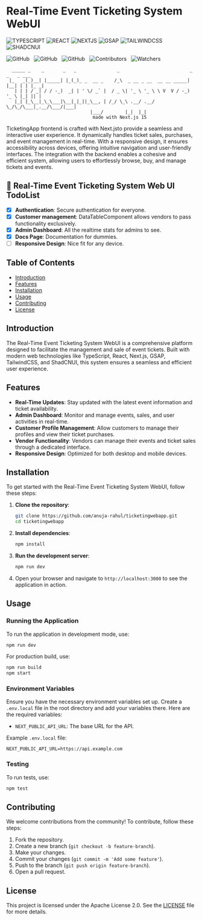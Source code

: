 # Real-Time Event Ticketing System WebUI

![TYPESCRIPT](https://img.shields.io/badge/TypeScript-000?style=for-the-badge&logo=typescript)
![REACT](https://img.shields.io/badge/-React_19-000?style=for-the-badge&logo=react)
![NEXTJS](https://img.shields.io/badge/next_15-000?style=for-the-badge&logo=next.js)
![GSAP](https://img.shields.io/badge/gsap-000?style=for-the-badge&logo=greensock)
![TAILWINDCSS](https://img.shields.io/badge/-tailwindCSS-000?style=for-the-badge&logo=tailwindcss)
![SHADCNUI](https://img.shields.io/badge/-shadcn_ui-000?style=for-the-badge&logo=shadcnui)

![GitHub](https://img.shields.io/github/forks/anuja-rahul/ticketingwebapp?style&logo=github)
&nbsp;
![GitHub](https://img.shields.io/github/license/anuja-rahul/ticketingwebapp?style&logo=github)
&nbsp;
![GitHub](https://img.shields.io/github/stars/anuja-rahul/ticketingwebapp?style&logo=github)
&nbsp;
![Contributors](https://img.shields.io/github/contributors/anuja-rahul/ticketingwebapp?style&logo=github)
&nbsp;
![Watchers](https://img.shields.io/github/watchers/anuja-rahul/ticketingwebapp?style&logo=github)
&nbsp;

```shell
  _____ _    _       _   _               _                          _    _   _ ___
 |_   _(_)__| |_____| |_(_)_ _  __ _    /_\  _ __ _ __  __ __ _____| |__| | | |_ _|
   | | | / _| / / -_)  _| | ' \/ _` |  / _ \| '_ \ '_ \ \ V  V / -_) '_ \ |_| || |
   |_| |_\__|_\_\___|\__|_|_||_\__, | /_/ \_\ .__/ .__/  \_/\_/\___|_.__/\___/|___|
                               |___/        |_|  |_|
                                made with Next.js 15

```

TicketingApp frontend is crafted with Next.jsto provide a seamless and interactive user experience.
It dynamically handles ticket sales, purchases, and event management in real-time.
With a responsive design, it ensures accessibility across devices, offering intuitive navigation and user-friendly interfaces.
The integration with the backend enables a cohesive and efficient system, allowing users to effortlessly browse, buy, and manage tickets and events.

## 🎫 Real-Time Event Ticketing System Web UI TodoList

- [x] **Authentication**: Secure authentication for everyone.
- [x] **Customer management**: DataTableComponent allows vendors to pass functionality exclusively.
- [x] **Admin Dashboard**: All the realtime stats for admins to see.
- [x] **Docs Page**: Documentation for dummies.
- [ ] **Responsive Design**: Nice fit for any device.

## Table of Contents

- [Introduction](#introduction)
- [Features](#features)
- [Installation](#installation)
- [Usage](#usage)
- [Contributing](#contributing)
- [License](#license)

## Introduction

The Real-Time Event Ticketing System WebUI is a comprehensive platform designed to facilitate the management and sale of event tickets. Built with modern web technologies like TypeScript, React, Next.js, GSAP, TailwindCSS, and ShadCNUI, this system ensures a seamless and efficient user experience.

## Features

- **Real-Time Updates**: Stay updated with the latest event information and ticket availability.
- **Admin Dashboard**: Monitor and manage events, sales, and user activities in real-time.
- **Customer Profile Management**: Allow customers to manage their profiles and view their ticket purchases.
- **Vendor Functionality**: Vendors can manage their events and ticket sales through a dedicated interface.
- **Responsive Design**: Optimized for both desktop and mobile devices.

## Installation

To get started with the Real-Time Event Ticketing System WebUI, follow these steps:

1. **Clone the repository**:

    ```bash
    git clone https://github.com/anuja-rahul/ticketingwebapp.git
    cd ticketingwebapp
    ```

2. **Install dependencies**:

    ```bash
    npm install
    ```

3. **Run the development server**:

    ```bash
    npm run dev
    ```

4. Open your browser and navigate to `http://localhost:3000` to see the application in action.

## Usage

### Running the Application

To run the application in development mode, use:

```bash
npm run dev
```

For production build, use:

```bash
npm run build
npm start
```

### Environment Variables

Ensure you have the necessary environment variables set up. Create a `.env.local` file in the root directory and add your variables there. Here are the required variables:

- `NEXT_PUBLIC_API_URL`: The base URL for the API.

Example `.env.local` file:

```env
NEXT_PUBLIC_API_URL=https://api.example.com
```

### Testing

To run tests, use:

```bash
npm test
```

## Contributing

We welcome contributions from the community! To contribute, follow these steps:

1. Fork the repository.
2. Create a new branch (`git checkout -b feature-branch`).
3. Make your changes.
4. Commit your changes (`git commit -m 'Add some feature'`).
5. Push to the branch (`git push origin feature-branch`).
6. Open a pull request.

## License

This project is licensed under the Apache License 2.0. See the [LICENSE](LICENSE) file for more details.
